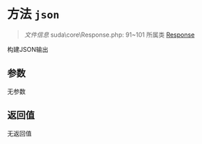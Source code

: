 # 方法 `json`

> *文件信息* suda\core\Response.php: 91~101
> 所属类 [Response](../Response.md)


构建JSON输出

## 参数


无参数


## 返回值

无返回值
